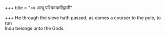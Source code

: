 +++
title = "०४ अत्यू पवित्रमक्रमीद्वाजी"

+++
He through the sieve hath passed, as comes a courser to the pole, to run  
     Indu belongs unto the Gods.